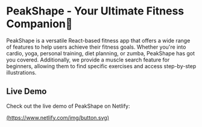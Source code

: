 # PeakShape - Your Ultimate Fitness Companion💪

PeakShape is a versatile React-based fitness app that offers a wide range of features to help users achieve their fitness goals. Whether you're into cardio, yoga, personal training, diet planning, or zumba, PeakShape has got you covered. Additionally, we provide a muscle search feature for beginners, allowing them to find specific exercises and access step-by-step illustrations.


## Live Demo

Check out the live demo of PeakShape on Netlify:

[(https://www.netlify.com/img/button.svg)](https://peakshapegym.netlify.app/)



